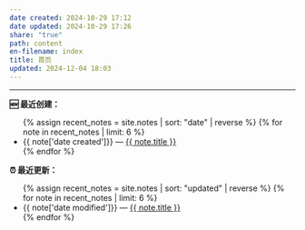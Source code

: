 ```yaml
---
date created: 2024-10-29 17:12
date updated: 2024-10-29 17:26
share: "true"
path: content
en-filename: index
title: 首页
updated: 2024-12-04 18:03
---
```


---

<strong>🆕 最近创建：</strong>

<ul>
  {% assign recent_notes = site.notes | sort: "date" | reverse %}
  {% for note in recent_notes | limit: 6 %}
    <li>
      {{ note['date created']}} — <a class="internal-link" href="{{ note.url }}">{{ note.title }}</a>
    </li>
  {% endfor %}
</ul>

<strong>⏰ 最近更新：</strong>

<ul>
  {% assign recent_notes = site.notes | sort: "updated" | reverse %}
  {% for note in recent_notes | limit: 6 %}
    <li>
      {{ note['date modified']}} — <a class="internal-link" href="{{ note.url }}">{{ note.title }}</a>
    </li>
  {% endfor %}
</ul>
